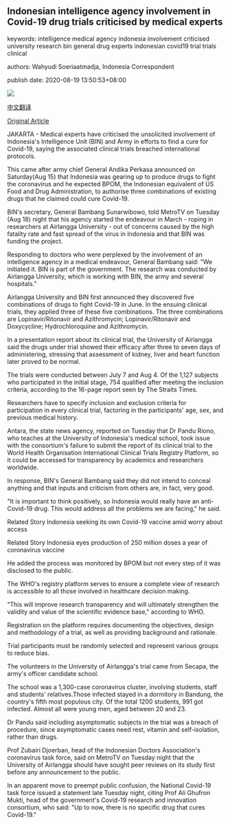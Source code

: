 ## Indonesian intelligence agency involvement in Covid-19 drug trials criticised by medical experts

keywords: intelligence medical agency indonesia involvement criticised university research bin general drug experts indonesian covid19 trial trials clinical

authors: Wahyudi Soeriaatmadja, Indonesia Correspondent

publish date: 2020-08-19 13:50:53+08:00

![](https://www.straitstimes.com/sites/default/files/styles/x_large/public/articles/2020/08/19/eb_indonesian-intelligence.jpg?itok=EdgypEDw)

[中文翻译](Indonesian%20intelligence%20agency%20involvement%20in%20Covid-19%20drug%20trials%20criticised%20by%20medical%20experts_zh.md)

[Original Article](https://www.straitstimes.com/asia/se-asia/indonesian-intelligence-agency-involvement-in-covid-19-drug-trials-criticised-by)

JAKARTA - Medical experts have criticised the unsolicited involvement of Indonesia's Intelligence Unit (BIN) and Army in efforts to find a cure for Covid-19, saying the associated clinical trials breached international protocols.

This came after army chief General Andika Perkasa announced on Saturday(Aug 15) that Indonesia was gearing up to produce drugs to fight the coronavirus and he expected BPOM, the Indonesian equivalent of US Food and Drug Administration, to authorise three combinations of existing drugs that he claimed could cure Covid-19.

BIN's secretary, General Bambang Sunarwibowo, told MetroTV on Tuesday (Aug 18) night that his agency started the endeavour in March - roping in researchers at Airlangga University - out of concerns caused by the high fatality rate and fast spread of the virus in Indonesia and that BIN was funding the project.

Responding to doctors who were perplexed by the involvement of an intelligence agency in a medical endeavour, General Bambang said: "We initiated it. BIN is part of the government. The research was conducted by Airlangga University, which is working with BIN, the army and several hospitals."

Airlangga University and BIN first announced they discovered five combinations of drugs to fight Covid-19 in June. In the ensuing clinical trials, they applied three of these five combinations. The three combinations are Lopinavir/Ritonavir and Azithromycin; Lopinavir/Ritonavir and Doxycycline; Hydrochloroquine and Azithromycin.

In a presentation report about its clinical trial, the University of Airlangga said the drugs under trial showed their efficacy after three to seven days of administering, stressing that assessment of kidney, liver and heart function later proved to be normal.

The trials were conducted between July 7 and Aug 4. Of the 1,127 subjects who participated in the initial stage, 754 qualified after meeting the inclusion criteria, according to the 16-page report seen by The Straits Times.

Researchers have to specify inclusion and exclusion criteria for participation in every clinical trial, factoring in the participants' age, sex, and previous medical history.

Antara, the state news agency, reported on Tuesday that Dr Pandu Riono, who teaches at the University of Indonesia's medical school, took issue with the consortium's failure to submit the report of its clinical trial to the World Health Organisation International Clinical Trials Registry Platform, so it could be accessed for transparency by academics and researchers worldwide.

In response, BIN's General Bambang said they did not intend to conceal anything and that inputs and criticism from others are, in fact, very good.

"It is important to think positively, so Indonesia would really have an anti-Covid-19 drug. This would address all the problems we are facing," he said.

Related Story Indonesia seeking its own Covid-19 vaccine amid worry about access

Related Story Indonesia eyes production of 250 million doses a year of coronavirus vaccine

He added the process was monitored by BPOM but not every step of it was disclosed to the public.

The WHO's registry platform serves to ensure a complete view of research is accessible to all those involved in healthcare decision making.

"This will improve research transparency and will ultimately strengthen the validity and value of the scientific evidence base," according to WHO.

Registration on the platform requires documenting the objectives, design and methodology of a trial, as well as providing background and rationale.

Trial participants must be randomly selected and represent various groups to reduce bias.

The volunteers in the University of Airlangga's trial came from Secapa, the army's officer candidate school.

The school was a 1,300-case coronavirus cluster, involving students, staff and students' relatives.Those infected stayed in a dormitory in Bandung, the country's fifth most populous city. Of the total 1200 students, 991 got infected. Almost all were young men, aged between 20 and 23.

Dr Pandu said including asymptomatic subjects in the trial was a breach of procedure, since asymptomatic cases need rest, vitamin and self-isolation, rather than drugs.

Prof Zubairi Djoerban, head of the Indonesian Doctors Association's coronavirus task force, said on MetroTV on Tuesday night that the University of Airlangga should have sought peer reviews on its study first before any announcement to the public.

In an apparent move to preempt public confusion, the National Covid-19 task force issued a statement late Tuesday night, citing Prof Ali Ghufron Mukti, head of the government's Covid-19 research and innovation consortium, who said: "Up to now, there is no specific drug that cures Covid-19."